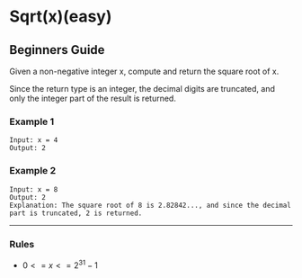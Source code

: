 # Sqrt(x)(easy)

## Beginners Guide

Given a non-negative integer x, compute and return the square root of x.

Since the return type is an integer, the decimal digits are truncated, and only the integer part of the result is returned.

### Example 1

```go=
Input: x = 4
Output: 2
```

### Example 2

```go=
Input: x = 8
Output: 2
Explanation: The square root of 8 is 2.82842..., and since the decimal part is truncated, 2 is returned.
```

---

### Rules

* $0 <= x <= 2^31 - 1$
